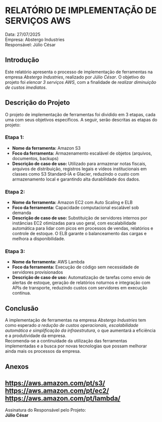 # RELATÓRIO DE IMPLEMENTAÇÃO DE SERVIÇOS AWS

Data: 27/07/2025  
Empresa: Abstergo Industries  
Responsável: Júlio César  

## Introdução

Este relatório apresenta o processo de implementação de ferramentas na empresa *Abstergo Industries*, realizado por *Júlio César*. O objetivo do projeto foi *elencar 3 serviços AWS*, com a finalidade de *realizar diminuição de custos imediatos*.

## Descrição do Projeto

O projeto de implementação de ferramentas foi dividido em 3 etapas, cada uma com seus objetivos específicos. A seguir, serão descritas as etapas do projeto:

### Etapa 1:
- **Nome da ferramenta:** Amazon S3  
- **Foco da ferramenta:** Armazenamento escalável de objetos (arquivos, documentos, backups)  
- **Descrição de caso de uso:** Utilizado para armazenar notas fiscais, arquivos de distribuição, registros legais e vídeos institucionais em classes como S3 Standard-IA e Glacier, reduzindo o custo com armazenamento local e garantindo alta durabilidade dos dados.

### Etapa 2:
- **Nome da ferramenta:** Amazon EC2 com Auto Scaling e ELB  
- **Foco da ferramenta:** Capacidade computacional escalável sob demanda  
- **Descrição de caso de uso:** Substituição de servidores internos por instâncias EC2 otimizadas para uso geral, com escalabilidade automática para lidar com picos em processos de vendas, relatórios e controle de estoque. O ELB garante o balanceamento das cargas e melhora a disponibilidade.

### Etapa 3:
- **Nome da ferramenta:** AWS Lambda  
- **Foco da ferramenta:** Execução de código sem necessidade de servidores provisionados  
- **Descrição de caso de uso:** Automatização de tarefas como envio de alertas de estoque, geração de relatórios noturnos e integração com APIs de transporte, reduzindo custos com servidores em execução contínua.

## Conclusão

A implementação de ferramentas na empresa *Abstergo Industries* tem como esperado *a redução de custos operacionais, escalabilidade automática e simplificação da infraestrutura*, o que aumentará a eficiência e a produtividade da empresa.  
Recomenda-se a continuidade da utilização das ferramentas implementadas e a busca por novas tecnologias que possam melhorar ainda mais os processos da empresa.

## Anexos

https://aws.amazon.com/pt/s3/
https://aws.amazon.com/pt/ec2/
https://aws.amazon.com/pt/lambda/
---

Assinatura do Responsável pelo Projeto:  
**Júlio César**  
